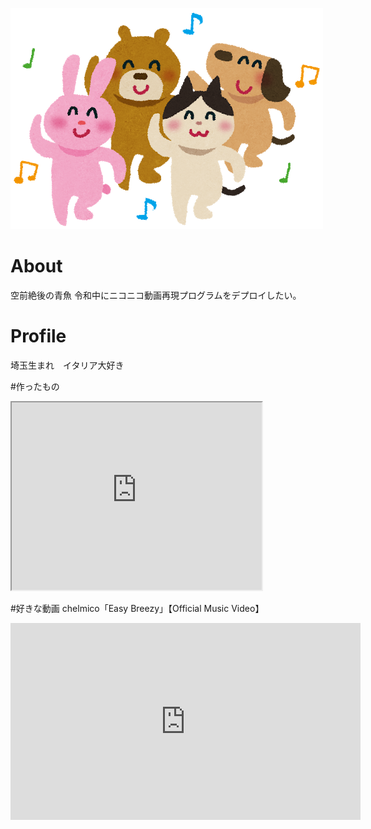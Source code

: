 ![プロフィール写真](animal_dance.png)

#  About 
空前絶後の青魚
令和中にニコニコ動画再現プログラムをデプロイしたい。


# Profile
埼玉生まれ　イタリア大好き　　


#作ったもの


<iframe src="https://www.openprocessing.org/sketch/825207/embed/" width="400" height="300"></iframe>


#好きな動画
chelmico「Easy Breezy」【Official Music Video】
<iframe width="560" height="315" src="https://www.youtube.com/embed/76sNmqMzUuI?start=75" frameborder="0" allow="accelerometer; autoplay; encrypted-media; gyroscope; picture-in-picture" allowfullscreen></iframe>
